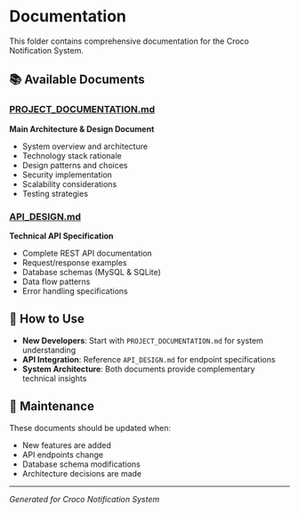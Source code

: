 # Documentation

This folder contains comprehensive documentation for the Croco Notification System.

## 📚 Available Documents

### [PROJECT_DOCUMENTATION.md](./PROJECT_DOCUMENTATION.md)
**Main Architecture & Design Document**
- System overview and architecture
- Technology stack rationale
- Design patterns and choices
- Security implementation
- Scalability considerations
- Testing strategies

### [API_DESIGN.md](./API_DESIGN.md)
**Technical API Specification**
- Complete REST API documentation
- Request/response examples
- Database schemas (MySQL & SQLite)
- Data flow patterns
- Error handling specifications

## 🎯 How to Use

- **New Developers**: Start with `PROJECT_DOCUMENTATION.md` for system understanding
- **API Integration**: Reference `API_DESIGN.md` for endpoint specifications
- **System Architecture**: Both documents provide complementary technical insights

## 🔄 Maintenance

These documents should be updated when:
- New features are added
- API endpoints change
- Database schema modifications
- Architecture decisions are made

---

*Generated for Croco Notification System* 